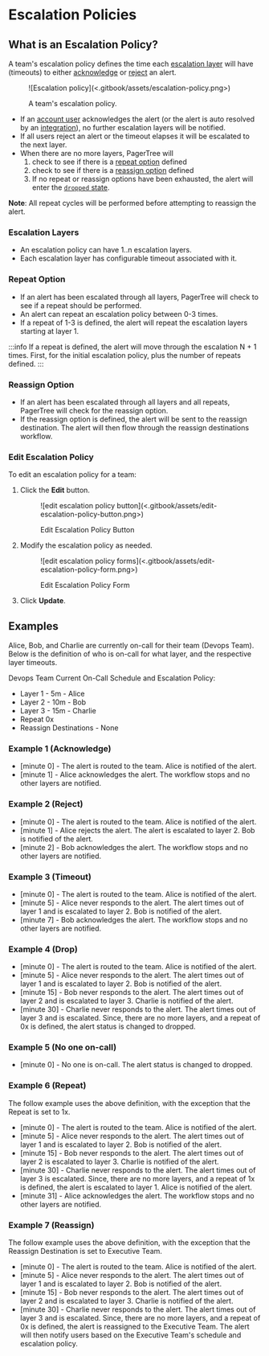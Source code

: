 # Escalation Policies

## What is an Escalation Policy?

A team's escalation policy defines the time each [escalation layer](escalation-policies.md#escalation-layers) will have (timeouts) to either [acknowledge](alerts.md#acknowledge) or [reject](alerts.md#reject) an alert.

<figure>![Escalation policy](<.gitbook/assets/escalation-policy.png>)<figcaption><p>A team's escalation policy.</p></figcaption></figure>

* If an [account user](users.md) acknowledges the alert (or the alert is auto resolved by an [integration](integrations.md)), no further escalation layers will be notified.
* If all users reject an alert or the timeout elapses it will be escalated to the next layer.
* When there are no more layers, PagerTree will
  1. check to see if there is a [repeat option](escalation-policies.md#repeat-option) defined
  2. check to see if there is a [reassign option](escalation-policies.md#reassign-option) defined
  3. If no repeat or reassign options have been exhausted, the alert will enter the [`dropped` state](alerts.md#alert-states).

**Note**: All repeat cycles will be performed before attempting to reassign the alert.

### Escalation Layers

* An escalation policy can have 1..n escalation layers.
* Each escalation layer has configurable timeout associated with it.

### Repeat Option

* If an alert has been escalated through all layers, PagerTree will check to see if a repeat should be performed.
* An alert can repeat an escalation policy between 0-3 times.
* If a repeat of 1-3 is defined, the alert will repeat the escalation layers starting at layer 1.

:::info
If a repeat is defined, the alert will move through the escalation N + 1 times. First, for the initial escalation policy, plus the number of repeats defined.
:::

### Reassign Option

* If an alert has been escalated through all layers and all repeats, PagerTree will check for the reassign option.
* If the reassign option is defined, the alert will be sent to the reassign destination. The alert will then flow through the reassign destinations workflow.

### Edit Escalation Policy

To edit an escalation policy for a team:

1.  Click the **Edit** button.&#x20;

    <figure>![edit escalation policy button](<.gitbook/assets/edit-escalation-policy-button.png>)<figcaption><p>Edit Escalation Policy Button</p></figcaption></figure>
2.  Modify the escalation policy as needed.&#x20;

    <figure>![edit escalation policy forms](<.gitbook/assets/edit-escalation-policy-form.png>)<figcaption><p>Edit Escalation Policy Form</p></figcaption></figure>
3. Click **Update**.

## Examples

Alice, Bob, and Charlie are currently on-call for their team (Devops Team). Below is the definition of who is on-call for what layer, and the respective layer timeouts.

Devops Team Current On-Call Schedule and Escalation Policy:

* Layer 1 - 5m - Alice
* Layer 2 - 10m - Bob
* Layer 3 - 15m - Charlie
* Repeat 0x
* Reassign Destinations - None

### Example 1 (Acknowledge)

* \[minute 0] - The alert is routed to the team. Alice is notified of the alert.
* \[minute 1] - Alice acknowledges the alert. The workflow stops and no other layers are notified.

### Example 2 (Reject)

* \[minute 0] - The alert is routed to the team. Alice is notified of the alert.
* \[minute 1] - Alice rejects the alert. The alert is escalated to layer 2. Bob is notified of the alert.
* \[minute 2] - Bob acknowledges the alert. The workflow stops and no other layers are notified.

### Example 3 (Timeout)

* \[minute 0] - The alert is routed to the team. Alice is notified of the alert.
* \[minute 5] - Alice never responds to the alert. The alert times out of layer 1 and is escalated to layer 2. Bob is notified of the alert.
* \[minute 7] - Bob acknowledges the alert. The workflow stops and no other layers are notified.

### Example 4 (Drop)

* \[minute 0] - The alert is routed to the team. Alice is notified of the alert.
* \[minute 5] - Alice never responds to the alert. The alert times out of layer 1 and is escalated to layer 2. Bob is notified of the alert.
* \[minute 15] - Bob never responds to the alert. The alert times out of layer 2 and is escalated to layer 3. Charlie is notified of the alert.
* \[minute 30] - Charlie never responds to the alert. The alert times out of layer 3 and is escalated. Since, there are no more layers, and a repeat of 0x is defined, the alert status is changed to dropped.

### Example 5 (No one on-call)

* \[minute 0] - No one is on-call. The alert status is changed to dropped.

### Example 6 (Repeat)

The follow example uses the above definition, with the exception that the Repeat is set to 1x.

* \[minute 0] - The alert is routed to the team. Alice is notified of the alert.
* \[minute 5] - Alice never responds to the alert. The alert times out of layer 1 and is escalated to layer 2. Bob is notified of the alert.
* \[minute 15] - Bob never responds to the alert. The alert times out of layer 2 is escalated to layer 3. Charlie is notified of the alert.
* \[minute 30] - Charlie never responds to the alert. The alert times out of layer 3 is escalated. Since, there are no more layers, and a repeat of 1x is defined, the alert is escalated to layer 1. Alice is notified of the alert.
* \[minute 31] - Alice acknowledges the alert. The workflow stops and no other layers are notified.

### Example 7 (Reassign)

The follow example uses the above definition, with the exception that the Reassign Destination is set to Executive Team.

* \[minute 0] - The alert is routed to the team. Alice is notified of the alert.
* \[minute 5] - Alice never responds to the alert. The alert times out of layer 1 and is escalated to layer 2. Bob is notified of the alert.
* \[minute 15] - Bob never responds to the alert. The alert times out of layer 2 and is escalated to layer 3. Charlie is notified of the alert.
* \[minute 30] - Charlie never responds to the alert. The alert times out of layer 3 and is escalated. Since, there are no more layers, and a repeat of 0x is defined, the alert is reassigned to the Executive Team. The alert will then notify users based on the Executive Team's schedule and escalation policy.
